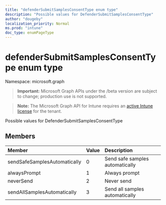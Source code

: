 ```yaml
---
title: "defenderSubmitSamplesConsentType enum type"
description: "Possible values for DefenderSubmitSamplesConsentType"
author: "dougeby"
localization_priority: Normal
ms.prod: "intune"
doc_type: enumPageType
---
```


# defenderSubmitSamplesConsentType enum type

Namespace: microsoft.graph

> **Important:** Microsoft Graph APIs under the /beta version are subject to change; production use is not supported.

> **Note:** The Microsoft Graph API for Intune requires an [active Intune license](https://go.microsoft.com/fwlink/?linkid=839381) for the tenant.

Possible values for DefenderSubmitSamplesConsentType

## Members
|Member|Value|Description|
|:---|:---|:---|
|sendSafeSamplesAutomatically|0|Send safe samples automatically|
|alwaysPrompt|1|Always prompt|
|neverSend|2|Never send|
|sendAllSamplesAutomatically|3|Send all samples automatically|





